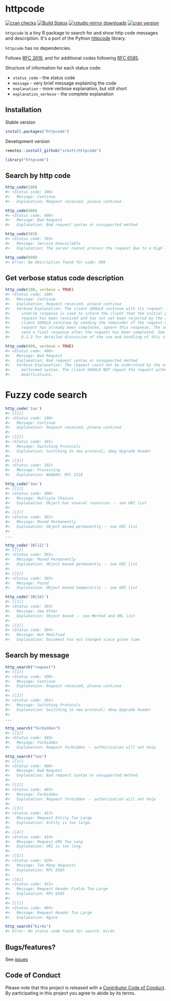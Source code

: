 httpcode
========



[![cran checks](https://cranchecks.info/badges/worst/httpcode)](https://cranchecks.info/pkgs/httpcode)
[![Build Status](https://travis-ci.org/sckott/httpcode.svg)](https://travis-ci.org/sckott/httpcode)
[![rstudio mirror downloads](http://cranlogs.r-pkg.org/badges/httpcode)](https://github.com/metacran/cranlogs.app)
[![cran version](http://www.r-pkg.org/badges/version/httpcode)](https://cran.r-project.org/package=httpcode)

`httpcode` is a tiny R package to search for and show http code messages and description. It's a port of the Python [httpcode](https://github.com/rspivak/httpcode) library.

`httpcode` has no dependencies.

Follows [RFC 2616](https://www.ietf.org/rfc/rfc2616.txt), and for additional codes 
following [RFC 6585](https://tools.ietf.org/html/rfc6585).

Structure of information for each status code:

* `status_code` - the status code
* `message` - very brief message explaining the code
* `explanation` - more verbose explanation, but still short
* `explanation_verbose` - the complete explanation

## Installation

Stable version


```r
install.packages("httpcode")
```

Development version


```r
remotes::install_github("sckott/httpcode")
```


```r
library("httpcode")
```

## Search by http code


```r
http_code(100)
#> <Status code: 100>
#>   Message: Continue
#>   Explanation: Request received, please continue
```


```r
http_code(400)
#> <Status code: 400>
#>   Message: Bad Request
#>   Explanation: Bad request syntax or unsupported method
```


```r
http_code(503)
#> <Status code: 503>
#>   Message: Service Unavailable
#>   Explanation: The server cannot process the request due to a high load
```


```r
http_code(999)
#> Error: No description found for code: 999
```

## Get verbose status code description


```r
http_code(100, verbose = TRUE)
#> <Status code: 100>
#>   Message: Continue
#>   Explanation: Request received, please continue
#>   Verbose Explanation: The client SHOULD continue with its request. This
#>     interim response is used to inform the client that the initial part of the
#>     request has been received and has not yet been rejected by the server. The
#>     client SHOULD continue by sending the remainder of the request or, if the
#>     request has already been completed, ignore this response. The server MUST
#>     send a final response after the request has been completed. See section
#>     8.2.3 for detailed discussion of the use and handling of this status code.
```


```r
http_code(400, verbose = TRUE)
#> <Status code: 400>
#>   Message: Bad Request
#>   Explanation: Bad request syntax or unsupported method
#>   Verbose Explanation: The request could not be understood by the server due to
#>     malformed syntax. The client SHOULD NOT repeat the request without
#>     modifications.
```

# Fuzzy code search


```r
http_code('1xx')
#> [[1]]
#> <Status code: 100>
#>   Message: Continue
#>   Explanation: Request received, please continue
#> 
#> [[2]]
#> <Status code: 101>
#>   Message: Switching Protocols
#>   Explanation: Switching to new protocol; obey Upgrade header
#> 
#> [[3]]
#> <Status code: 102>
#>   Message: Processing
#>   Explanation: WebDAV; RFC 2518
```


```r
http_code('3xx')
#> [[1]]
#> <Status code: 300>
#>   Message: Multiple Choices
#>   Explanation: Object has several resources -- see URI list
#> 
#> [[2]]
#> <Status code: 301>
#>   Message: Moved Permanently
#>   Explanation: Object moved permanently -- see URI list
#> 
...
```


```r
http_code('30[12]')
#> [[1]]
#> <Status code: 301>
#>   Message: Moved Permanently
#>   Explanation: Object moved permanently -- see URI list
#> 
#> [[2]]
#> <Status code: 302>
#>   Message: Found
#>   Explanation: Object moved temporarily -- see URI list
```


```r
http_code('30[34]')
#> [[1]]
#> <Status code: 303>
#>   Message: See Other
#>   Explanation: Object moved -- see Method and URL list
#> 
#> [[2]]
#> <Status code: 304>
#>   Message: Not Modified
#>   Explanation: Document has not changed since given time
```

## Search by message


```r
http_search("request")
#> [[1]]
#> <Status code: 100>
#>   Message: Continue
#>   Explanation: Request received, please continue
#> 
#> [[2]]
#> <Status code: 101>
#>   Message: Switching Protocols
#>   Explanation: Switching to new protocol; obey Upgrade header
#> 
...
```


```r
http_search("forbidden")
#> [[1]]
#> <Status code: 403>
#>   Message: Forbidden
#>   Explanation: Request forbidden -- authorization will not help
```


```r
http_search("too")
#> [[1]]
#> <Status code: 400>
#>   Message: Bad Request
#>   Explanation: Bad request syntax or unsupported method
#> 
#> [[2]]
#> <Status code: 403>
#>   Message: Forbidden
#>   Explanation: Request forbidden -- authorization will not help
#> 
#> [[3]]
#> <Status code: 413>
#>   Message: Request Entity Too Large
#>   Explanation: Entity is too large.
#> 
#> [[4]]
#> <Status code: 414>
#>   Message: Request-URI Too Long
#>   Explanation: URI is too long.
#> 
#> [[5]]
#> <Status code: 429>
#>   Message: Too Many Requests
#>   Explanation: RFC 6585
#> 
#> [[6]]
#> <Status code: 431>
#>   Message: Request Header Fields Too Large
#>   Explanation: RFC 6585
#> 
#> [[7]]
#> <Status code: 494>
#>   Message: Request Header Too Large
#>   Explanation: Nginx
```


```r
http_search("birds")
#> Error: No status code found for search: birds
```


## Bugs/features?

See [issues](https://github.com/sckott/httpcode/issues)

## Code of Conduct

Please note that this project is released with a [Contributor Code of Conduct][coc]. By participating in this project you agree to abide by its terms.

[coc]: https://github.com/sckott/httpcode/blob/master/CODE_OF_CONDUCT.md
